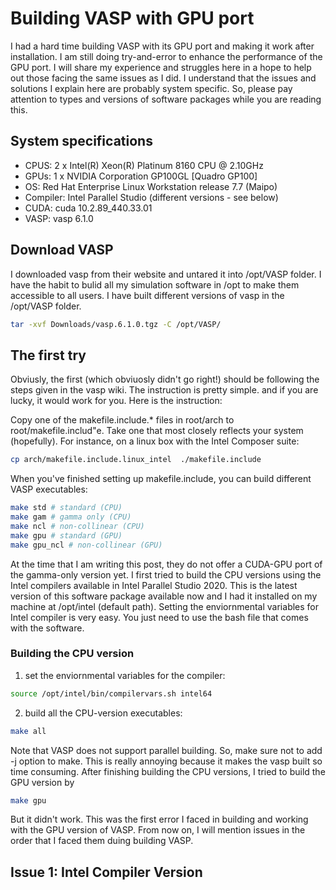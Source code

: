 # Building VASP with GPU port

I had a hard time building VASP with its GPU port and making it work after installation. I am still doing try-and-error to enhance the performance of the GPU port. I will share my experience and struggles here in a hope to help out those facing the same issues as I did. I understand that the issues and solutions I explain here are probably system specific. So, please pay attention to types and versions of software packages while you are reading this.

## System specifications
- CPUS: 2 x Intel(R) Xeon(R) Platinum 8160 CPU @ 2.10GHz
- GPUs: 1 x NVIDIA Corporation GP100GL [Quadro GP100]
- OS: Red Hat Enterprise Linux Workstation release 7.7 (Maipo)
- Compiler: Intel Parallel Studio (different versions - see below)
- CUDA: cuda 10.2.89_440.33.01
- VASP: vasp 6.1.0


## Download VASP
I downloaded vasp from their website and untared it into /opt/VASP folder. I have the habit to bulid all my simulation software in /opt to make them accessible to all users. I have built different versions of vasp in the /opt/VASP folder. 

``` bash
tar -xvf Downloads/vasp.6.1.0.tgz -C /opt/VASP/  
```

## The first try
Obviusly, the first (which obviuosly didn't go right!) should be following the steps given in the vasp wiki. The instruction is pretty simple. and if you are lucky, it would work for you. Here is the instruction:

Copy one of the makefile.include.* files in root/arch to root/makefile.includ"e. Take one that most closely reflects your system (hopefully). For instance, on a linux box with the Intel Composer suite:

``` bash
cp arch/makefile.include.linux_intel  ./makefile.include
```

When you've finished setting up makefile.include, you can build different VASP executables:

``` bash
make std # standard (CPU) 
make gam # gamma only (CPU)
make ncl # non-collinear (CPU)
make gpu # standard (GPU)
make gpu_ncl # non-collinear (GPU)
```

At the time that I am writing this post, they do not offer a CUDA-GPU port of the gamma-only version yet. I first tried to build the CPU versions using the Intel compilers available in Intel Parallel Studio 2020. This is the latest version of this software package available now and I had it installed on my machine at /opt/intel (default path). Setting the enviornmental variables for Intel compiler is very easy. You just need to use the bash file that comes with the software.

### Building the CPU version
1. set the enviornmental variables for the compiler:

``` bash
source /opt/intel/bin/compilervars.sh intel64
```

2. build all the CPU-version executables:

``` bash
make all
```

Note that VASP does not support parallel building. So, make sure not to add -j option to make. This is really annoying because it makes the vasp built so time consuming. After finishing building the CPU versions, I tried to build the GPU version by

``` bash
make gpu
```

But it didn't work. This was the first error I faced in building and working with the GPU version of VASP. From now on, I will mention issues in the order that I faced them duing building VASP.

## Issue 1: Intel Compiler Version






